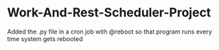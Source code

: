 # Work-And-Rest-Scheduler-Project

Added the .py file in a cron job with @reboot so that program runs every time system gets rebooted
